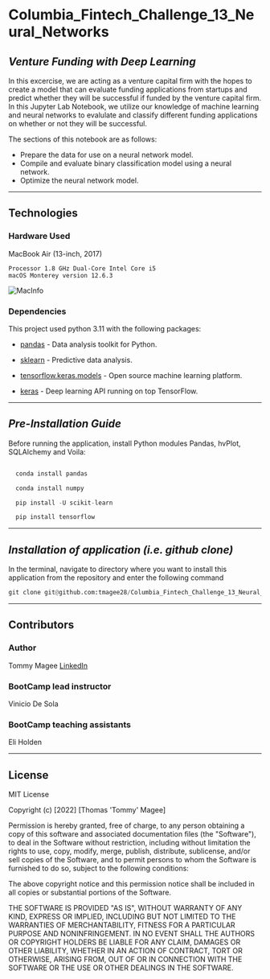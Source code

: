 # Columbia_Fintech_Challenge_13_Neural_Networks
## *Venture Funding with Deep Learning*

In this excercise, we are acting as a venture capital firm with the hopes to create a model that can evaluate funding applications from startups and predict whether they will be successful if funded by the venture capital firm. In this Jupyter Lab Notebook, we utilize our knowledge of machine learning and neural networks to evalulate and classify different funding applications on whether or not they will be successful.

The sections of this notebook are as follows: 

* Prepare the data for use on a neural network model. 
* Compile and evaluate binary classification model using a neural network.
* Optimize the neural network model.


---

## Technologies ##

### **Hardware Used**

MacBook Air (13-inch, 2017)

    Processor 1.8 GHz Dual-Core Intel Core i5
    macOS Monterey version 12.6.3

![MacInfo](Images/mac_information.png)

### **Dependencies**

This project used python 3.11 with the following packages:

* [pandas](https://github.com/pandas-dev/pandas) - Data analysis toolkit for Python.

* [sklearn](https://scikit-learn.org/stable/) - Predictive data analysis.

* [tensorflow.keras.models](https://www.tensorflow.org/) - Open source machine learning platform.

* [keras](https://keras.io/) - Deep learning API running on top TensorFlow.

---
## *Pre-Installation Guide*

Before running the application, install Python modules Pandas, hvPlot, SQLAlchemy and Voila:

```python

  conda install pandas

  conda install numpy

  pip install -U scikit-learn

  pip install tensorflow

```

---
## *Installation of application (i.e. github clone)*

 In the terminal, navigate to directory where you want to install this application from the repository and enter the following command

```python
git clone git@github.com:tmagee28/Columbia_Fintech_Challenge_13_Neural_Networks.git
```

---


## **Contributors**

### **Author**

Tommy Magee
[LinkedIn](https://www.linkedin.com/in/thomas-magee-2009a72a/)



### **BootCamp lead instructor**

Vinicio De Sola

### **BootCamp teaching assistants**

Eli Holden

---

## License

MIT License

Copyright (c) [2022] [Thomas 'Tommy' Magee]

Permission is hereby granted, free of charge, to any person obtaining a copy
of this software and associated documentation files (the "Software"), to deal
in the Software without restriction, including without limitation the rights
to use, copy, modify, merge, publish, distribute, sublicense, and/or sell
copies of the Software, and to permit persons to whom the Software is
furnished to do so, subject to the following conditions:

The above copyright notice and this permission notice shall be included in all
copies or substantial portions of the Software.

THE SOFTWARE IS PROVIDED "AS IS", WITHOUT WARRANTY OF ANY KIND, EXPRESS OR
IMPLIED, INCLUDING BUT NOT LIMITED TO THE WARRANTIES OF MERCHANTABILITY,
FITNESS FOR A PARTICULAR PURPOSE AND NONINFRINGEMENT. IN NO EVENT SHALL THE
AUTHORS OR COPYRIGHT HOLDERS BE LIABLE FOR ANY CLAIM, DAMAGES OR OTHER
LIABILITY, WHETHER IN AN ACTION OF CONTRACT, TORT OR OTHERWISE, ARISING FROM,
OUT OF OR IN CONNECTION WITH THE SOFTWARE OR THE USE OR OTHER DEALINGS IN THE
SOFTWARE.

